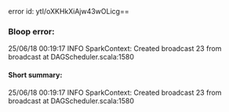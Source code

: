 error id: ytI/oXKHkXiAjw43wOLicg==
### Bloop error:

25/06/18 00:19:17 INFO SparkContext: Created broadcast 23 from broadcast at DAGScheduler.scala:1580
#### Short summary: 

25/06/18 00:19:17 INFO SparkContext: Created broadcast 23 from broadcast at DAGScheduler.scala:1580